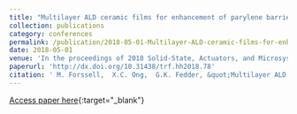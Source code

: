 ```yaml
---
title: "Multilayer ALD ceramic films for enhancement of parylene barrier properties in compliant neural probes with bonded chips"
collection: publications
category: conferences
permalink: /publication/2018-05-01-Multilayer-ALD-ceramic-films-for-enhancement-of-parylene-barrier-properties-in-compliant-neural-probes-with-bonded-chips
date: 2018-05-01
venue: 'In the proceedings of 2018 Solid-State, Actuators, and Microsystems Workshop Technical Digest'
paperurl: 'http://dx.doi.org/10.31438/trf.hh2018.78'
citation: ' M. Forssell,  X.C. Ong,  G.K. Fedder, &quot;Multilayer ALD ceramic films for enhancement of parylene barrier properties in compliant neural probes with bonded chips.&quot; In the proceedings of 2018 Solid-State, Actuators, and Microsystems Workshop Technical Digest, 2018.'
---
```

[Access paper here](http://dx.doi.org/10.31438/trf.hh2018.78){:target="_blank"}
